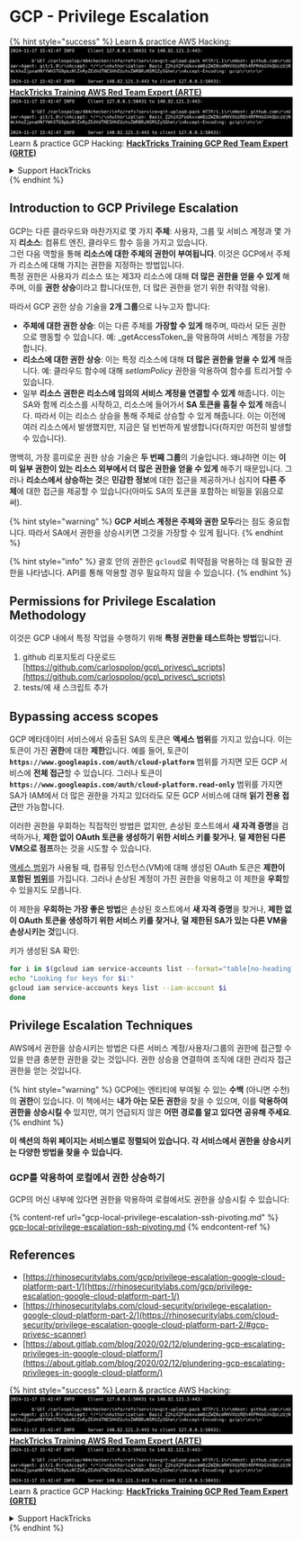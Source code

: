 # GCP - Privilege Escalation

{% hint style="success" %}
Learn & practice AWS Hacking:<img src="../../../.gitbook/assets/image (1).png" alt="" data-size="line">[**HackTricks Training AWS Red Team Expert (ARTE)**](https://training.hacktricks.xyz/courses/arte)<img src="../../../.gitbook/assets/image (1).png" alt="" data-size="line">\
Learn & practice GCP Hacking: <img src="../../../.gitbook/assets/image (2).png" alt="" data-size="line">[**HackTricks Training GCP Red Team Expert (GRTE)**<img src="../../../.gitbook/assets/image (2).png" alt="" data-size="line">](https://training.hacktricks.xyz/courses/grte)

<details>

<summary>Support HackTricks</summary>

* Check the [**subscription plans**](https://github.com/sponsors/carlospolop)!
* **Join the** 💬 [**Discord group**](https://discord.gg/hRep4RUj7f) or the [**telegram group**](https://t.me/peass) or **follow** us on **Twitter** 🐦 [**@hacktricks\_live**](https://twitter.com/hacktricks\_live)**.**
* **Share hacking tricks by submitting PRs to the** [**HackTricks**](https://github.com/carlospolop/hacktricks) and [**HackTricks Cloud**](https://github.com/carlospolop/hacktricks-cloud) github repos.

</details>
{% endhint %}

## Introduction to GCP Privilege Escalation <a href="#introduction-to-gcp-privilege-escalation" id="introduction-to-gcp-privilege-escalation"></a>

GCP는 다른 클라우드와 마찬가지로 몇 가지 **주체**: 사용자, 그룹 및 서비스 계정과 몇 가지 **리소스**: 컴퓨트 엔진, 클라우드 함수 등을 가지고 있습니다.\
그런 다음 역할을 통해 **리소스에 대한 주체의 권한이 부여됩니다**. 이것은 GCP에서 주체가 리소스에 대해 가지는 권한을 지정하는 방법입니다.\
특정 권한은 사용자가 리소스 또는 제3자 리소스에 대해 **더 많은 권한을 얻을 수 있게** 해주며, 이를 **권한 상승**이라고 합니다(또한, 더 많은 권한을 얻기 위한 취약점 악용).

따라서 GCP 권한 상승 기술을 **2개 그룹**으로 나누고자 합니다:

* **주체에 대한 권한 상승**: 이는 다른 주체를 **가장할 수 있게** 해주며, 따라서 모든 권한으로 행동할 수 있습니다. 예: _getAccessToken_을 악용하여 서비스 계정을 가장합니다.
* **리소스에 대한 권한 상승**: 이는 특정 리소스에 대해 **더 많은 권한을 얻을 수 있게** 해줍니다. 예: 클라우드 함수에 대해 _setIamPolicy_ 권한을 악용하여 함수를 트리거할 수 있습니다.
* 일부 **리소스 권한은 리소스에 임의의 서비스 계정을 연결할 수 있게** 해줍니다. 이는 SA와 함께 리소스를 시작하고, 리소스에 들어가서 **SA 토큰을 훔칠 수 있게** 해줍니다. 따라서 이는 리소스 상승을 통해 주체로 상승할 수 있게 해줍니다. 이는 이전에 여러 리소스에서 발생했지만, 지금은 덜 빈번하게 발생합니다(하지만 여전히 발생할 수 있습니다).

명백히, 가장 흥미로운 권한 상승 기술은 **두 번째 그룹**의 기술입니다. 왜냐하면 이는 **이미 일부 권한이 있는 리소스 외부에서 더 많은 권한을 얻을 수 있게** 해주기 때문입니다. 그러나 **리소스에서 상승하는 것**은 **민감한 정보**에 대한 접근을 제공하거나 심지어 **다른 주체**에 대한 접근을 제공할 수 있습니다(아마도 SA의 토큰을 포함하는 비밀을 읽음으로써).

{% hint style="warning" %}
**GCP 서비스 계정은 주체와 권한 모두**라는 점도 중요합니다. 따라서 SA에서 권한을 상승시키면 그것을 가장할 수 있게 됩니다.
{% endhint %}

{% hint style="info" %}
괄호 안의 권한은 `gcloud`로 취약점을 악용하는 데 필요한 권한을 나타냅니다. API를 통해 악용할 경우 필요하지 않을 수 있습니다.
{% endhint %}

## Permissions for Privilege Escalation Methodology

이것은 GCP 내에서 특정 작업을 수행하기 위해 **특정 권한을 테스트하는 방법**입니다.

1. github 리포지토리 다운로드 [https://github.com/carlospolop/gcp\_privesc\_scripts](https://github.com/carlospolop/gcp\_privesc\_scripts)
2. tests/에 새 스크립트 추가

## Bypassing access scopes <a href="#bypassing-access-scopes" id="bypassing-access-scopes"></a>

GCP 메타데이터 서비스에서 유출된 SA의 토큰은 **액세스 범위**를 가지고 있습니다. 이는 토큰이 가진 **권한**에 대한 **제한**입니다. 예를 들어, 토큰이 **`https://www.googleapis.com/auth/cloud-platform`** 범위를 가지면 모든 GCP 서비스에 **전체 접근**할 수 있습니다. 그러나 토큰이 **`https://www.googleapis.com/auth/cloud-platform.read-only`** 범위를 가지면 SA가 IAM에서 더 많은 권한을 가지고 있더라도 모든 GCP 서비스에 대해 **읽기 전용 접근**만 가능합니다.

이러한 권한을 우회하는 직접적인 방법은 없지만, 손상된 호스트에서 **새 자격 증명**을 검색하거나, **제한 없이 OAuth 토큰을 생성하기 위한 서비스 키를 찾거나**, **덜 제한된 다른 VM으로 점프**하는 것을 시도할 수 있습니다.

[액세스 범위](https://cloud.google.com/compute/docs/access/service-accounts#accesscopesiam)가 사용될 때, 컴퓨팅 인스턴스(VM)에 대해 생성된 OAuth 토큰은 **제한이 포함된** [**범위**](https://oauth.net/2/scope/)를 가집니다. 그러나 손상된 계정이 가진 권한을 악용하고 이 제한을 **우회**할 수 있을지도 모릅니다.

이 제한을 **우회하는 가장 좋은 방법**은 손상된 호스트에서 **새 자격 증명**을 찾거나, **제한 없이 OAuth 토큰을 생성하기 위한 서비스 키를 찾거나**, **덜 제한된 SA가 있는 다른 VM을 손상시키는 것**입니다.

키가 생성된 SA 확인:
```bash
for i in $(gcloud iam service-accounts list --format="table[no-heading](email)"); do
echo "Looking for keys for $i:"
gcloud iam service-accounts keys list --iam-account $i
done
```
## Privilege Escalation Techniques

AWS에서 권한을 상승시키는 방법은 다른 서비스 계정/사용자/그룹의 권한에 접근할 수 있을 만큼 충분한 권한을 갖는 것입니다. 권한 상승을 연결하여 조직에 대한 관리자 접근 권한을 얻는 것입니다.

{% hint style="warning" %}
GCP에는 엔티티에 부여될 수 있는 **수백** (아니면 수천)의 **권한**이 있습니다. 이 책에서는 **내가 아는 모든 권한**을 찾을 수 있으며, 이를 **악용하여 권한을 상승시킬 수** 있지만, 여기 언급되지 않은 **어떤 경로를 알고 있다면** **공유해 주세요**.
{% endhint %}

**이 섹션의 하위 페이지는 서비스별로 정렬되어 있습니다. 각 서비스에서 권한을 상승시키는 다양한 방법을 찾을 수 있습니다.**

### GCP를 악용하여 로컬에서 권한 상승하기

GCP의 머신 내부에 있다면 권한을 악용하여 로컬에서도 권한을 상승시킬 수 있습니다:

{% content-ref url="gcp-local-privilege-escalation-ssh-pivoting.md" %}
[gcp-local-privilege-escalation-ssh-pivoting.md](gcp-local-privilege-escalation-ssh-pivoting.md)
{% endcontent-ref %}

## References

* [https://rhinosecuritylabs.com/gcp/privilege-escalation-google-cloud-platform-part-1/](https://rhinosecuritylabs.com/gcp/privilege-escalation-google-cloud-platform-part-1/)
* [https://rhinosecuritylabs.com/cloud-security/privilege-escalation-google-cloud-platform-part-2/](https://rhinosecuritylabs.com/cloud-security/privilege-escalation-google-cloud-platform-part-2/#gcp-privesc-scanner)
* [https://about.gitlab.com/blog/2020/02/12/plundering-gcp-escalating-privileges-in-google-cloud-platform/](https://about.gitlab.com/blog/2020/02/12/plundering-gcp-escalating-privileges-in-google-cloud-platform/)

{% hint style="success" %}
Learn & practice AWS Hacking:<img src="../../../.gitbook/assets/image (1).png" alt="" data-size="line">[**HackTricks Training AWS Red Team Expert (ARTE)**](https://training.hacktricks.xyz/courses/arte)<img src="../../../.gitbook/assets/image (1).png" alt="" data-size="line">\
Learn & practice GCP Hacking: <img src="../../../.gitbook/assets/image (2).png" alt="" data-size="line">[**HackTricks Training GCP Red Team Expert (GRTE)**<img src="../../../.gitbook/assets/image (2).png" alt="" data-size="line">](https://training.hacktricks.xyz/courses/grte)

<details>

<summary>Support HackTricks</summary>

* Check the [**subscription plans**](https://github.com/sponsors/carlospolop)!
* **Join the** 💬 [**Discord group**](https://discord.gg/hRep4RUj7f) or the [**telegram group**](https://t.me/peass) or **follow** us on **Twitter** 🐦 [**@hacktricks\_live**](https://twitter.com/hacktricks\_live)**.**
* **Share hacking tricks by submitting PRs to the** [**HackTricks**](https://github.com/carlospolop/hacktricks) and [**HackTricks Cloud**](https://github.com/carlospolop/hacktricks-cloud) github repos.

</details>
{% endhint %}

